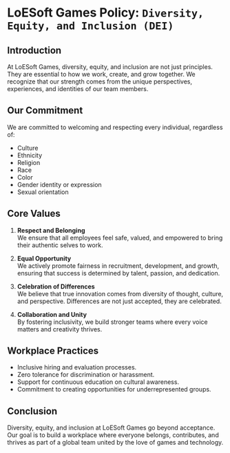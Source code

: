 # LoESoft Games Policy: `Diversity, Equity, and Inclusion (DEI)`

## Introduction
At LoESoft Games, diversity, equity, and inclusion are not just principles. They are essential to how we work, create, and grow together. We recognize that our strength comes from the unique perspectives, experiences, and identities of our team members.

## Our Commitment
We are committed to welcoming and respecting every individual, regardless of:
- Culture  
- Ethnicity  
- Religion  
- Race  
- Color  
- Gender identity or expression  
- Sexual orientation  

## Core Values
1. **Respect and Belonging**  
   We ensure that all employees feel safe, valued, and empowered to bring their authentic selves to work.  

2. **Equal Opportunity**  
   We actively promote fairness in recruitment, development, and growth, ensuring that success is determined by talent, passion, and dedication.  

3. **Celebration of Differences**  
   We believe that true innovation comes from diversity of thought, culture, and perspective. Differences are not just accepted, they are celebrated.  

4. **Collaboration and Unity**  
   By fostering inclusivity, we build stronger teams where every voice matters and creativity thrives.  

## Workplace Practices
- Inclusive hiring and evaluation processes.  
- Zero tolerance for discrimination or harassment.  
- Support for continuous education on cultural awareness.  
- Commitment to creating opportunities for underrepresented groups.  

## Conclusion
Diversity, equity, and inclusion at LoESoft Games go beyond acceptance. Our goal is to build a workplace where everyone belongs, contributes, and thrives as part of a global team united by the love of games and technology.
